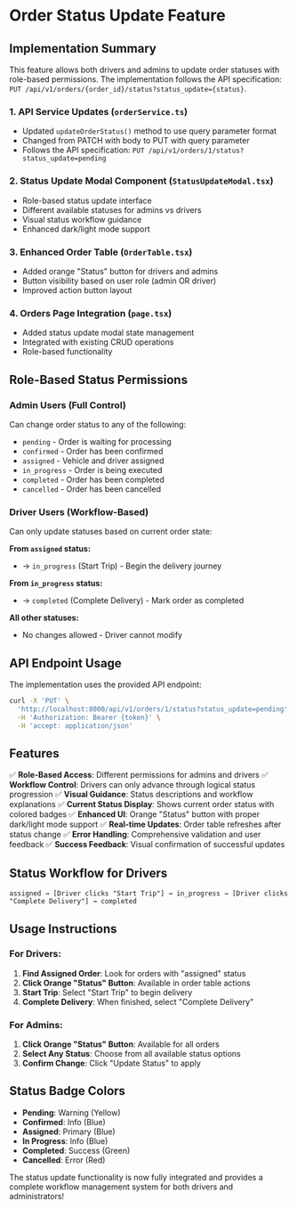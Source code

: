 # Order Status Update Feature

## Implementation Summary

This feature allows both drivers and admins to update order statuses with role-based permissions. The implementation follows the API specification: `PUT /api/v1/orders/{order_id}/status?status_update={status}`.

### 1. API Service Updates (`orderService.ts`)
- Updated `updateOrderStatus()` method to use query parameter format
- Changed from PATCH with body to PUT with query parameter
- Follows the API specification: `PUT /api/v1/orders/1/status?status_update=pending`

### 2. Status Update Modal Component (`StatusUpdateModal.tsx`)
- Role-based status update interface
- Different available statuses for admins vs drivers
- Visual status workflow guidance
- Enhanced dark/light mode support

### 3. Enhanced Order Table (`OrderTable.tsx`)
- Added orange "Status" button for drivers and admins
- Button visibility based on user role (admin OR driver)
- Improved action button layout

### 4. Orders Page Integration (`page.tsx`)
- Added status update modal state management
- Integrated with existing CRUD operations
- Role-based functionality

## Role-Based Status Permissions

### **Admin Users (Full Control)**
Can change order status to any of the following:
- `pending` - Order is waiting for processing
- `confirmed` - Order has been confirmed
- `assigned` - Vehicle and driver assigned
- `in_progress` - Order is being executed
- `completed` - Order has been completed
- `cancelled` - Order has been cancelled

### **Driver Users (Workflow-Based)**
Can only update statuses based on current order state:

**From `assigned` status:**
- → `in_progress` (Start Trip) - Begin the delivery journey

**From `in_progress` status:**
- → `completed` (Complete Delivery) - Mark order as completed

**All other statuses:**
- No changes allowed - Driver cannot modify

## API Endpoint Usage

The implementation uses the provided API endpoint:

```bash
curl -X 'PUT' \
  'http://localhost:8000/api/v1/orders/1/status?status_update=pending' \
  -H 'Authorization: Bearer {token}' \
  -H 'accept: application/json'
```

## Features

✅ **Role-Based Access**: Different permissions for admins and drivers
✅ **Workflow Control**: Drivers can only advance through logical status progression
✅ **Visual Guidance**: Status descriptions and workflow explanations
✅ **Current Status Display**: Shows current order status with colored badges
✅ **Enhanced UI**: Orange "Status" button with proper dark/light mode support
✅ **Real-time Updates**: Order table refreshes after status change
✅ **Error Handling**: Comprehensive validation and user feedback
✅ **Success Feedback**: Visual confirmation of successful updates

## Status Workflow for Drivers

```
assigned → [Driver clicks "Start Trip"] → in_progress → [Driver clicks "Complete Delivery"] → completed
```

## Usage Instructions

### **For Drivers:**
1. **Find Assigned Order**: Look for orders with "assigned" status
2. **Click Orange "Status" Button**: Available in order table actions
3. **Start Trip**: Select "Start Trip" to begin delivery
4. **Complete Delivery**: When finished, select "Complete Delivery"

### **For Admins:**
1. **Click Orange "Status" Button**: Available for all orders
2. **Select Any Status**: Choose from all available status options
3. **Confirm Change**: Click "Update Status" to apply

## Status Badge Colors

- **Pending**: Warning (Yellow)
- **Confirmed**: Info (Blue)
- **Assigned**: Primary (Blue)
- **In Progress**: Info (Blue)
- **Completed**: Success (Green)
- **Cancelled**: Error (Red)

The status update functionality is now fully integrated and provides a complete workflow management system for both drivers and administrators!